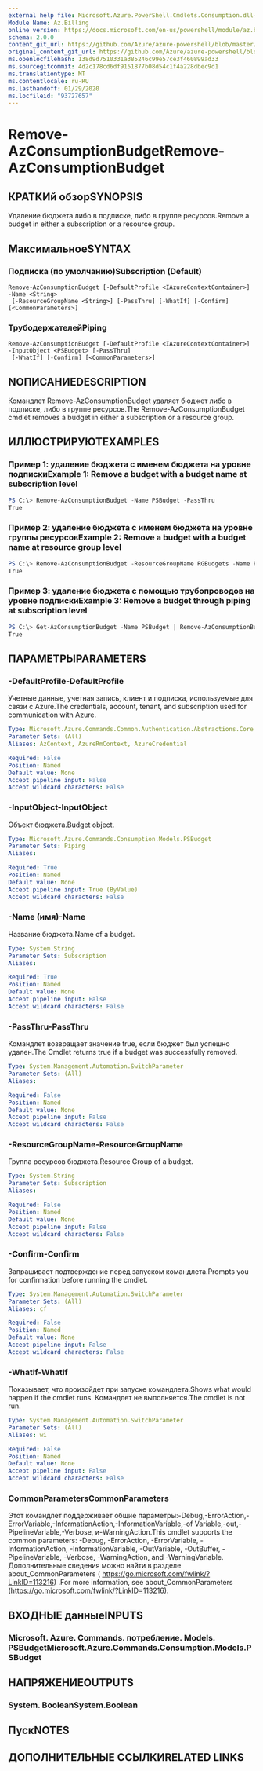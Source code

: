 ```yaml
---
external help file: Microsoft.Azure.PowerShell.Cmdlets.Consumption.dll-Help.xml
Module Name: Az.Billing
online version: https://docs.microsoft.com/en-us/powershell/module/az.billing/remove-azconsumptionbudget
schema: 2.0.0
content_git_url: https://github.com/Azure/azure-powershell/blob/master/src/Billing/Billing/help/Remove-AzConsumptionBudget.md
original_content_git_url: https://github.com/Azure/azure-powershell/blob/master/src/Billing/Billing/help/Remove-AzConsumptionBudget.md
ms.openlocfilehash: 138d9d7510331a385246c99e57ce3f460899ad33
ms.sourcegitcommit: 4d2c178cd6df9151877b08d54c1f4a228dbec9d1
ms.translationtype: MT
ms.contentlocale: ru-RU
ms.lasthandoff: 01/29/2020
ms.locfileid: "93727657"
---
```

# <span data-ttu-id="e7127-101">Remove-AzConsumptionBudget</span><span class="sxs-lookup"><span data-stu-id="e7127-101">Remove-AzConsumptionBudget</span></span>

## <span data-ttu-id="e7127-102">КРАТКИй обзор</span><span class="sxs-lookup"><span data-stu-id="e7127-102">SYNOPSIS</span></span>
<span data-ttu-id="e7127-103">Удаление бюджета либо в подписке, либо в группе ресурсов.</span><span class="sxs-lookup"><span data-stu-id="e7127-103">Remove a budget in either a subscription or a resource group.</span></span>

## <span data-ttu-id="e7127-104">Максимальное</span><span class="sxs-lookup"><span data-stu-id="e7127-104">SYNTAX</span></span>

### <span data-ttu-id="e7127-105">Подписка (по умолчанию)</span><span class="sxs-lookup"><span data-stu-id="e7127-105">Subscription (Default)</span></span>
```
Remove-AzConsumptionBudget [-DefaultProfile <IAzureContextContainer>] -Name <String>
 [-ResourceGroupName <String>] [-PassThru] [-WhatIf] [-Confirm] [<CommonParameters>]
```

### <span data-ttu-id="e7127-106">Трубодержателей</span><span class="sxs-lookup"><span data-stu-id="e7127-106">Piping</span></span>
```
Remove-AzConsumptionBudget [-DefaultProfile <IAzureContextContainer>] -InputObject <PSBudget> [-PassThru]
 [-WhatIf] [-Confirm] [<CommonParameters>]
```

## <span data-ttu-id="e7127-107">NОПИСАНИЕ</span><span class="sxs-lookup"><span data-stu-id="e7127-107">DESCRIPTION</span></span>
<span data-ttu-id="e7127-108">Командлет Remove-AzConsumptionBudget удаляет бюджет либо в подписке, либо в группе ресурсов.</span><span class="sxs-lookup"><span data-stu-id="e7127-108">The Remove-AzConsumptionBudget cmdlet removes a budget in either a subscription or a resource group.</span></span>

## <span data-ttu-id="e7127-109">ИЛЛЮСТРИРУЮТ</span><span class="sxs-lookup"><span data-stu-id="e7127-109">EXAMPLES</span></span>

### <span data-ttu-id="e7127-110">Пример 1: удаление бюджета с именем бюджета на уровне подписки</span><span class="sxs-lookup"><span data-stu-id="e7127-110">Example 1: Remove a budget with a budget name at subscription level</span></span>
```powershell
PS C:\> Remove-AzConsumptionBudget -Name PSBudget -PassThru
True
```

### <span data-ttu-id="e7127-111">Пример 2: удаление бюджета с именем бюджета на уровне группы ресурсов</span><span class="sxs-lookup"><span data-stu-id="e7127-111">Example 2: Remove a budget with a budget name at resource group level</span></span>
```powershell
PS C:\> Remove-AzConsumptionBudget -ResourceGroupName RGBudgets -Name PSBudgetRG -PassThru
True
```

### <span data-ttu-id="e7127-112">Пример 3: удаление бюджета с помощью трубопроводов на уровне подписки</span><span class="sxs-lookup"><span data-stu-id="e7127-112">Example 3: Remove a budget through piping at subscription level</span></span>
```powershell
PS C:\> Get-AzConsumptionBudget -Name PSBudget | Remove-AzConsumptionBudget -PassThru
True
```

## <span data-ttu-id="e7127-113">ПАРАМЕТРЫ</span><span class="sxs-lookup"><span data-stu-id="e7127-113">PARAMETERS</span></span>

### <span data-ttu-id="e7127-114">-DefaultProfile</span><span class="sxs-lookup"><span data-stu-id="e7127-114">-DefaultProfile</span></span>
<span data-ttu-id="e7127-115">Учетные данные, учетная запись, клиент и подписка, используемые для связи с Azure.</span><span class="sxs-lookup"><span data-stu-id="e7127-115">The credentials, account, tenant, and subscription used for communication with Azure.</span></span>

```yaml
Type: Microsoft.Azure.Commands.Common.Authentication.Abstractions.Core.IAzureContextContainer
Parameter Sets: (All)
Aliases: AzContext, AzureRmContext, AzureCredential

Required: False
Position: Named
Default value: None
Accept pipeline input: False
Accept wildcard characters: False
```

### <span data-ttu-id="e7127-116">-InputObject</span><span class="sxs-lookup"><span data-stu-id="e7127-116">-InputObject</span></span>
<span data-ttu-id="e7127-117">Объект бюджета.</span><span class="sxs-lookup"><span data-stu-id="e7127-117">Budget object.</span></span>

```yaml
Type: Microsoft.Azure.Commands.Consumption.Models.PSBudget
Parameter Sets: Piping
Aliases:

Required: True
Position: Named
Default value: None
Accept pipeline input: True (ByValue)
Accept wildcard characters: False
```

### <span data-ttu-id="e7127-118">-Name (имя)</span><span class="sxs-lookup"><span data-stu-id="e7127-118">-Name</span></span>
<span data-ttu-id="e7127-119">Название бюджета.</span><span class="sxs-lookup"><span data-stu-id="e7127-119">Name of a budget.</span></span>

```yaml
Type: System.String
Parameter Sets: Subscription
Aliases:

Required: True
Position: Named
Default value: None
Accept pipeline input: False
Accept wildcard characters: False
```

### <span data-ttu-id="e7127-120">-PassThru</span><span class="sxs-lookup"><span data-stu-id="e7127-120">-PassThru</span></span>
<span data-ttu-id="e7127-121">Командлет возвращает значение true, если бюджет был успешно удален.</span><span class="sxs-lookup"><span data-stu-id="e7127-121">The Cmdlet returns true if a budget was successfully removed.</span></span>

```yaml
Type: System.Management.Automation.SwitchParameter
Parameter Sets: (All)
Aliases:

Required: False
Position: Named
Default value: None
Accept pipeline input: False
Accept wildcard characters: False
```

### <span data-ttu-id="e7127-122">-ResourceGroupName</span><span class="sxs-lookup"><span data-stu-id="e7127-122">-ResourceGroupName</span></span>
<span data-ttu-id="e7127-123">Группа ресурсов бюджета.</span><span class="sxs-lookup"><span data-stu-id="e7127-123">Resource Group of a budget.</span></span>

```yaml
Type: System.String
Parameter Sets: Subscription
Aliases:

Required: False
Position: Named
Default value: None
Accept pipeline input: False
Accept wildcard characters: False
```

### <span data-ttu-id="e7127-124">-Confirm</span><span class="sxs-lookup"><span data-stu-id="e7127-124">-Confirm</span></span>
<span data-ttu-id="e7127-125">Запрашивает подтверждение перед запуском командлета.</span><span class="sxs-lookup"><span data-stu-id="e7127-125">Prompts you for confirmation before running the cmdlet.</span></span>

```yaml
Type: System.Management.Automation.SwitchParameter
Parameter Sets: (All)
Aliases: cf

Required: False
Position: Named
Default value: None
Accept pipeline input: False
Accept wildcard characters: False
```

### <span data-ttu-id="e7127-126">-WhatIf</span><span class="sxs-lookup"><span data-stu-id="e7127-126">-WhatIf</span></span>
<span data-ttu-id="e7127-127">Показывает, что произойдет при запуске командлета.</span><span class="sxs-lookup"><span data-stu-id="e7127-127">Shows what would happen if the cmdlet runs.</span></span>
<span data-ttu-id="e7127-128">Командлет не выполняется.</span><span class="sxs-lookup"><span data-stu-id="e7127-128">The cmdlet is not run.</span></span>

```yaml
Type: System.Management.Automation.SwitchParameter
Parameter Sets: (All)
Aliases: wi

Required: False
Position: Named
Default value: None
Accept pipeline input: False
Accept wildcard characters: False
```

### <span data-ttu-id="e7127-129">CommonParameters</span><span class="sxs-lookup"><span data-stu-id="e7127-129">CommonParameters</span></span>
<span data-ttu-id="e7127-130">Этот командлет поддерживает общие параметры:-Debug,-ErrorAction,-ErrorVariable,-InformationAction,-InformationVariable,-of Variable,-out,-PipelineVariable,-Verbose, и-WarningAction.</span><span class="sxs-lookup"><span data-stu-id="e7127-130">This cmdlet supports the common parameters: -Debug, -ErrorAction, -ErrorVariable, -InformationAction, -InformationVariable, -OutVariable, -OutBuffer, -PipelineVariable, -Verbose, -WarningAction, and -WarningVariable.</span></span> <span data-ttu-id="e7127-131">Дополнительные сведения можно найти в разделе about_CommonParameters ( https://go.microsoft.com/fwlink/?LinkID=113216) .</span><span class="sxs-lookup"><span data-stu-id="e7127-131">For more information, see about_CommonParameters (https://go.microsoft.com/fwlink/?LinkID=113216).</span></span>

## <span data-ttu-id="e7127-132">ВХОДНЫЕ данные</span><span class="sxs-lookup"><span data-stu-id="e7127-132">INPUTS</span></span>

### <span data-ttu-id="e7127-133">Microsoft. Azure. Commands. потребление. Models. PSBudget</span><span class="sxs-lookup"><span data-stu-id="e7127-133">Microsoft.Azure.Commands.Consumption.Models.PSBudget</span></span>

## <span data-ttu-id="e7127-134">НАПРЯЖЕНИЕ</span><span class="sxs-lookup"><span data-stu-id="e7127-134">OUTPUTS</span></span>

### <span data-ttu-id="e7127-135">System. Boolean</span><span class="sxs-lookup"><span data-stu-id="e7127-135">System.Boolean</span></span>

## <span data-ttu-id="e7127-136">Пуск</span><span class="sxs-lookup"><span data-stu-id="e7127-136">NOTES</span></span>

## <span data-ttu-id="e7127-137">ДОПОЛНИТЕЛЬНЫЕ ССЫЛКИ</span><span class="sxs-lookup"><span data-stu-id="e7127-137">RELATED LINKS</span></span>
